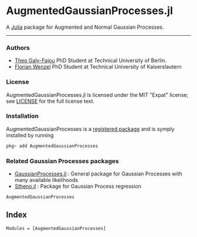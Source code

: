 # AugmentedGaussianProcesses.jl

A [Julia](http://julialang.org) package for Augmented and Normal Gaussian Processes.

---

### Authors
- [Theo Galy-Fajou](mailto:theo.galyfajou@gmail.com) PhD Student at Technical University of Berlin.
- [Florian Wenzel](florian-wenzel.de) PhD Student at Technical University of Kaiserslautern

### License
AugmentedGaussianProcesses.jl is licensed under the MIT "Expat" license; see
[LICENSE](https://github.com/theogf/AugmentedGaussianProcesses.jl/LICENSE.md) for
the full license text.


### Installation

AugmentedGaussianProcesses is a [registered package](http://pkg.julialang.org) and is symply installed by running
```julia
pkg> add AugmentedGaussianProcesses
```

### Related Gaussian Processes packages

- [GaussianProcesses.jl](https://github.com/STOR-i/GaussianProcesses.jl) : General package for Gaussian Processes with many available likelihoods
- [Stheno.jl](https://github.com/willtebbutt/Stheno.jl) : Package for Gaussian Process regression

```@contents
AugmentedGaussianProcesses
```

## Index

```@index
Modules = [AugmentedGaussianProcesses]
```
